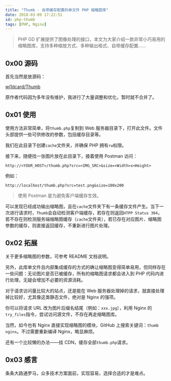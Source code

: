 ```yaml
---
title: "Thumb - 自带缓存配置的单文件 PHP 缩略图库"
date: 2018-03-09 17:22:51
id: php-thumb
tags: [PHP, Nginx]
---
```


> PHP GD 扩展提供了图像处理的接口，本文为大家介绍一款非常小巧易用的缩略图库，支持多种缩放方式、多种输出格式、自带缓存配置……

## 0x00 源码

首先当然是放源码：

[wi1dcard/Thumb](https://github.com/wi1dcard/thumb-php)

原作者代码因为多年没有维护，我进行了大量调整和优化，暂时就不合并了。

## 0x01 使用

使用方法非常简单，将`thumb.php`复制到 Web 服务器目录下，打开此文件。文件头部提供一些可供修改的参数，包括缓存目录等。

我们在此目录下创建`cache`文件夹，并确保 PHP 拥有`rw`权限。

接下来，随便找一张图片放在此目录下，接着使用 Postman 访问：

`http://<YOUR_HOST>/thumb.php?src=<IMG_SRC>&size=<Width>x<Height>`

例如：

`http://localhost/thumb.php?src=test.png&size=100x200`

> 使用 Postman 是为避免客户端缓存生效。

可以发现已经成功输出缩略图，且在`cache`文件夹下有一条缓存文件产生。当下一次进行请求时，`Thumb`会自动检测客户端缓存，若存在则返回`HTPP Status 304`，若不存在则检测服务端缩略图缓存（`cache`文件夹），若已存在对应图片、缩略图参数的缓存，则直接返回缓存，不重新进行图片处理。

## 0x02 拓展

关于更多缩略图的参数，可参考 README 文档说明。

另外，此库单文件且内部集成缓存的方式的确让缩略图变得简单易用，但同样存在一些问题：无论图片是否已被缓存，所有的缩略图请求都会进入到 PHP 代码内进行处理，无疑会增加不必要的资源消耗。

对于请求访问量比较大的站点，还是能在 Web 服务器处理掉的请求，就直接处理掉比较好，尤其像这类静态文件，绝对是 Nginx 的强项。

你可以将请求 URL 改为图片后缀名结尾（例如：`xxx.jpg`），利用 Nginx 的`try_files`指令，尝试访问源文件，不存在再走缩略图库。

当然，如今也有 Nginx 直接实现缩略图的模块，GitHub 上搜索关键词：`thumb nginx`。不过需要重新编译 Nginx，略显麻烦。

还有一个比较懒的办法——挂 CDN，缓存全部`thumb.php`请求。

## 0x03 感言

条条大路通罗马，众多技术方案面前，实现容易，选择合适的才是难点。
